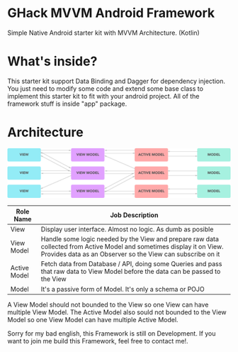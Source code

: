 # GHack MVVM Android Framework
Simple Native Android starter kit with MVVM Architecture. (Kotlin)

# What's inside?
This starter kit support Data Binding and Dagger for dependency injection. You just need to modify some code and extend some base class to implement this starter kit to fit with your android project. All of the framework stuff is inside "app" package.

# Architecture
![Framework Architecture](./GhackMvvm-Architecture.png)

| Role Name | Job Description |
| --- | --- |
| View | Display user interface. Almost no logic. As dumb as posible |
| View Model | Handle some logic needed by the View and prepare raw data collected from Active Model and sometimes display it on View. Provides data as an Observer so the View can subscribe on it |
| Active Model | Fetch data from Database / API, doing some Queries and pass that raw data to View Model before the data can be passed to the View |
| Model | It's a passive form of Model. It's only a schema or POJO |

A View Model should not bounded to the View so one View can have multiple View Model. The Active Model also sould not bounded to the View Model so one View Model can have multiple Active Model.

Sorry for my bad english, this Framework is still on Development. If you want to join me build this Framework, feel free to contact me!.
